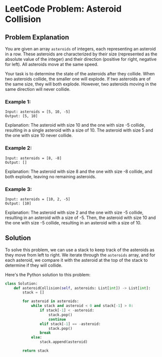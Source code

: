 # LeetCode Problem: Asteroid Collision

## Problem Explanation

You are given an array `asteroids` of integers, each representing an asteroid in a row. These asteroids are characterized by their size (represented as the absolute value of the integer) and their direction (positive for right, negative for left). All asteroids move at the same speed.

Your task is to determine the state of the asteroids after they collide. When two asteroids collide, the smaller one will explode. If two asteroids are of the same size, they will both explode. However, two asteroids moving in the same direction will never collide.

### Example 1:
```
Input: asteroids = [5, 10, -5]
Output: [5, 10]
```
Explanation: The asteroid with size 10 and the one with size -5 collide, resulting in a single asteroid with a size of 10. The asteroid with size 5 and the one with size 10 never collide.

### Example 2:
```
Input: asteroids = [8, -8]
Output: []
```
Explanation: The asteroid with size 8 and the one with size -8 collide, and both explode, leaving no remaining asteroids.

### Example 3:
```
Input: asteroids = [10, 2, -5]
Output: [10]
```
Explanation: The asteroid with size 2 and the one with size -5 collide, resulting in an asteroid with a size of -5. Then, the asteroid with size 10 and the one with size -5 collide, resulting in an asteroid with a size of 10.

## Solution

To solve this problem, we can use a stack to keep track of the asteroids as they move from left to right. We iterate through the `asteroids` array, and for each asteroid, we compare it with the asteroid at the top of the stack to determine if they will collide.

Here's the Python solution to this problem:

```python
class Solution:
    def asteroidCollision(self, asteroids: List[int]) -> List[int]:
        stack = []

        for asteroid in asteroids:
            while stack and asteroid < 0 and stack[-1] > 0:
                if stack[-1] < -asteroid:
                    stack.pop()
                    continue
                elif stack[-1] == -asteroid:
                    stack.pop()
                break
            else:
                stack.append(asteroid) 

        return stack 
```
